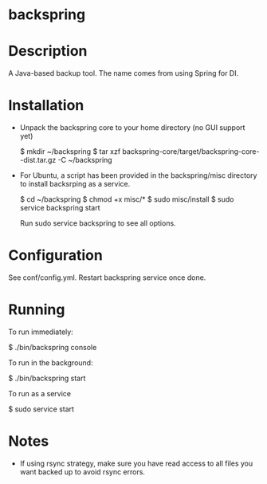 backspring
==========

# Description

A Java-based backup tool. The name comes from using Spring for DI.

# Installation

- Unpack the backspring core to your home directory (no GUI support yet)

  $ mkdir ~/backspring
  $ tar xzf backspring-core/target/backspring-core-<version>-dist.tar.gz -C ~/backspring

- For Ubuntu, a script has been provided in the backspring/misc directory to install backsrping as a service.

  $ cd ~/backspring
  $ chmod +x misc/*
  $ sudo misc/install
  $ sudo service backspring start

  Run sudo service backspring to see all options.

# Configuration

  See conf/config.yml. Restart backspring service once done.

# Running

  To run immediately:

  $ ./bin/backspring console

  To run in the background:

  $ ./bin/backspring start

  To run as a service

  $ sudo service start

# Notes

- If using rsync strategy, make sure you have read access to all files you want backed up to avoid rsync errors.
